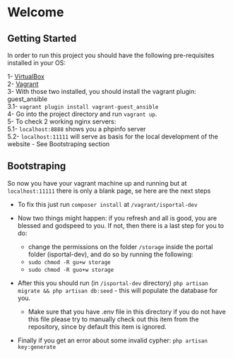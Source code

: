 # Welcome

## Getting Started

In order to run this project you should have the following pre-requisites installed in your OS:

1- [VirtualBox](https://www.virtualbox.org/)  
2- [Vagrant](https://www.vagrantup.com/)  
3- With those two installed, you should install the vagrant plugin: guest_ansible  
    3.1- `vagrant plugin install vagrant-guest_ansible`  
    4- Go into the project directory and run `vagrant up`.  
5- To check 2 working nginx servers:   
    5.1- `localhost:8888` shows you a phpinfo server  
    5.2- `localhost:11111` will serve as basis for the local development of the website - See Bootstraping section

## Bootstraping

So now you have your vagrant machine up and running but at `localhost:11111` there is only a blank page, se here are the next steps

* To fix this just run `composer install` at `/vagrant/isportal-dev`

* Now two things might happen: if you refresh and all is good, you are blessed and godspeed to you. If not, then there is a last step for you to do:
    * change the permissions on the folder `/storage` inside the portal folder (isportal-dev), and do so by running the following:
    * `sudo chmod -R gu+w storage`
    * `sudo chmod -R guo+w storage`

* After this you should run (in `/isportal-dev` directory)  `php artisan migrate && php artisan db:seed` - this will populate the database for you.
    * Make sure that you have .env file in this directory if you do not have this file please try to manually check out this item from the repository, since by default this item is ignored.

* Finally if you get an error about some invalid cypher: `php artisan key:generate` 
